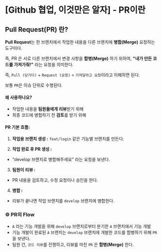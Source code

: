 [Github 협업, 이것만은 알자] - PR이란
===

## Pull Request(PR) 란?
**Pull Request**는 한 브랜치에서 작업한 내용을 다른 브랜치에 **병합(Merge)** 요청하는 도구이다.

즉, PR 은 서로 다른 브랜치에서 변경 사항을 **합병(Merge)** 하기 위하여, **"내가 만든 코드를 가져가줘!"** 라는 요청을 의미한다. 

즉, `Pull (당기다)` + `Request (요청)` = `가져달라고 요청`이라고 이해하면 된다.

보통 `PR`은 이슈 단위로 수행된다.

#### 왜 사용하나요?
- 작업한 내용을 **팀원들에게 리뷰**받기 위해
- 최종 코드에 병합하기 전 **검토**를 받기 위해

#### PR 기본 흐름:
1. **작업용 브랜치 생성 :** `feat/login` 같은 기능별 브랜치를 만든다.

2. **작업 완료 후 PR 생성 :**
- "develop 브랜치로 병합해주세요" 라는 요청을 보낸다.

3. **팀원이 리뷰 :**
- PR 내용을 검토하고, 수정 요청이나 승인을 한다.

4. **병합 :**
- 리뷰가 끝나면 작업 브랜치를 `develop` 브랜치에 병합한다.

### ⚙️ PR의 Flow
- `A` 라는 기능 개발을 위해 `develop` 브랜치로부터 분기한 `A` 브랜치에서 기능 개발
- 기능 개발이 완료된 `A` 브랜치는 `develop` 브랜치에 개발한 코드를 합병하기 위해 `PR` 을 보낸다.
- 팀원 간, `코드 리뷰`를 진행하고, 리뷰를 마친 `PR` 은 **합병(Merge)** 한다.

